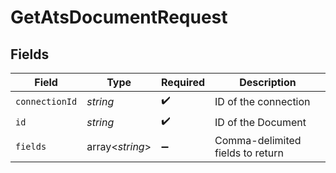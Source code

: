 # GetAtsDocumentRequest


## Fields

| Field                            | Type                             | Required                         | Description                      |
| -------------------------------- | -------------------------------- | -------------------------------- | -------------------------------- |
| `connectionId`                   | *string*                         | :heavy_check_mark:               | ID of the connection             |
| `id`                             | *string*                         | :heavy_check_mark:               | ID of the Document               |
| `fields`                         | array<*string*>                  | :heavy_minus_sign:               | Comma-delimited fields to return |